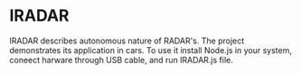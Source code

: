# IRADAR
 IRADAR describes autonomous nature of RADAR's. The project demonstrates its application in cars. To use it install Node.js in your system, coneect harware through USB cable, and run IRADAR.js file.

